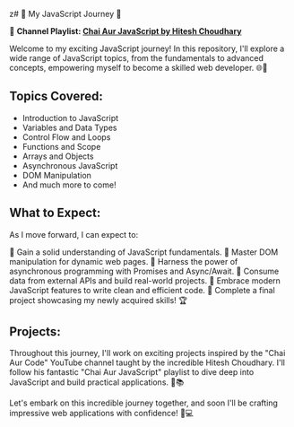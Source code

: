 z# 🚀 My JavaScript Journey 🚀

🎥 **Channel Playlist: [Chai Aur JavaScript by Hitesh Choudhary](https://www.youtube.com/watch?v=Hr5iLG7sUa0&list=PLu71SKxNbfoBuX3f4EOACle2y-tRC5Q37)**

Welcome to my exciting JavaScript journey! In this repository, I'll explore a wide range of JavaScript topics, from the fundamentals to advanced concepts, empowering myself to become a skilled web developer. 🌐🎉

## Topics Covered:

- Introduction to JavaScript
- Variables and Data Types
- Control Flow and Loops
- Functions and Scope
- Arrays and Objects
- Asynchronous JavaScript
- DOM Manipulation
- And much more to come!

## What to Expect:

As I move forward, I can expect to:

🌟 Gain a solid understanding of JavaScript fundamentals.
🌟 Master DOM manipulation for dynamic web pages.
🌟 Harness the power of asynchronous programming with Promises and Async/Await.
🌟 Consume data from external APIs and build real-world projects.
🌟 Embrace modern JavaScript features to write clean and efficient code.
🌟 Complete a final project showcasing my newly acquired skills! 🏆

## Projects:

Throughout this journey, I'll work on exciting projects inspired by the "Chai Aur Code" YouTube channel taught by the incredible Hitesh Choudhary. I'll follow his fantastic "Chai Aur JavaScript" playlist to dive deep into JavaScript and build practical applications. 🎥📚

Let's embark on this incredible journey together, and soon I'll be crafting impressive web applications with confidence! 💪💻
